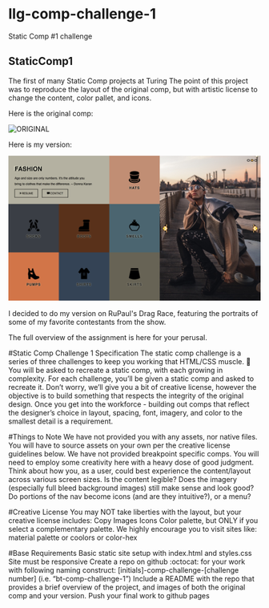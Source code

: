 # llg-comp-challenge-1
Static Comp #1 challenge 
## StaticComp1
The first of many Static Comp projects at Turing
The point of this project was to reproduce the layout of the original comp, but with artistic license to change the content, color pallet, and icons.

Here is the original comp:

![ORIGINAL](http://frontend.turing.io/assets/images/static-comp-challenge-1.jpg)

Here is my version:

![MY MOCK UP](https://github.com/TwirlingGoddess/llg-comp-challenge-1/blob/master/Screen%20Shot%202018-03-27%20at%201.37.26%20PM.png)

I decided to do my version on RuPaul's Drag Race, featuring the portraits of some of my favorite contestants from the show.

The full overview of the assignment is here for your perusal.

#Static Comp Challenge 1
Specification
The static comp challenge is a series of three challenges to keep you working that HTML/CSS muscle. :muscle: You will be asked to recreate a static comp, with each growing in complexity. For each challenge, you’ll be given a static comp and asked to recreate it. Don’t worry, we’ll give you a bit of creative license, however the objective is to build something that respects the integrity of the original design. Once you get into the workforce - building out comps that reflect the designer’s choice in layout, spacing, font, imagery, and color to the smallest detail is a requirement.

#Things to Note
We have not provided you with any assets, nor native files. You will have to source assets on your own per the creative license guidelines below.
We have not provided breakpoint specific comps. You will need to employ some creativity here with a heavy dose of good judgment. Think about how you, as a user, could best experience the content/layout across various screen sizes. Is the content legible? Does the imagery (especially full bleed background images) still make sense and look good? Do portions of the nav become icons (and are they intuitive?), or a menu?

#Creative License
You may NOT take liberties with the layout, but your creative license includes:
  Copy
  Images
  Icons
Color palette, but ONLY if you select a complementary palette. We highly encourage you to visit sites like: material palette or coolors or color-hex

#Base Requirements
Basic static site setup with index.html and styles.css
Site must be responsive
Create a repo on github :octocat: for your work with following naming construct: [initials]-comp-challenge-[challenge number] (i.e. “bt-comp-challenge-1”)
Include a README with the repo that provides a brief overview of the project, and images of both the original comp and your version.
Push your final work to github pages
